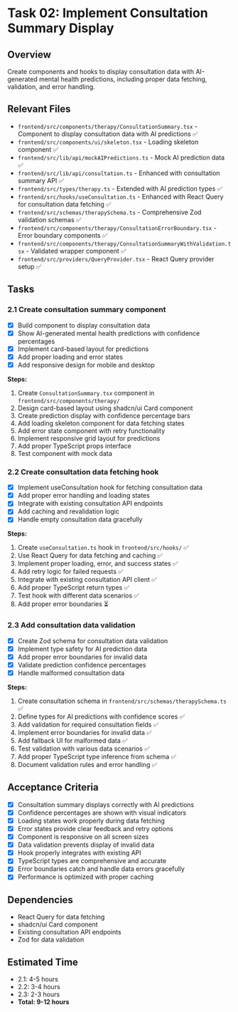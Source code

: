 # Task 02: Implement Consultation Summary Display

## Overview
Create components and hooks to display consultation data with AI-generated mental health predictions, including proper data fetching, validation, and error handling.

## Relevant Files
- `frontend/src/components/therapy/ConsultationSummary.tsx` - Component to display consultation data with AI predictions ✅
- `frontend/src/components/ui/skeleton.tsx` - Loading skeleton component ✅
- `frontend/src/lib/api/mockAIPredictions.ts` - Mock AI prediction data ✅
- `frontend/src/lib/api/consultation.ts` - Enhanced with consultation summary API ✅
- `frontend/src/types/therapy.ts` - Extended with AI prediction types ✅
- `frontend/src/hooks/useConsultation.ts` - Enhanced with React Query for consultation data fetching ✅
- `frontend/src/schemas/therapySchema.ts` - Comprehensive Zod validation schemas ✅
- `frontend/src/components/therapy/ConsultationErrorBoundary.tsx` - Error boundary components ✅
- `frontend/src/components/therapy/ConsultationSummaryWithValidation.tsx` - Validated wrapper component ✅
- `frontend/src/providers/QueryProvider.tsx` - React Query provider setup ✅

## Tasks

### 2.1 Create consultation summary component
- [x] Build component to display consultation data
- [x] Show AI-generated mental health predictions with confidence percentages
- [x] Implement card-based layout for predictions
- [x] Add proper loading and error states
- [x] Add responsive design for mobile and desktop

**Steps:**
1. Create `ConsultationSummary.tsx` component in `frontend/src/components/therapy/`
2. Design card-based layout using shadcn/ui Card component
3. Create prediction display with confidence percentage bars
4. Add loading skeleton component for data fetching states
5. Add error state component with retry functionality
6. Implement responsive grid layout for predictions
7. Add proper TypeScript props interface
8. Test component with mock data

### 2.2 Create consultation data fetching hook
- [x] Implement useConsultation hook for fetching consultation data
- [x] Add proper error handling and loading states
- [x] Integrate with existing consultation API endpoints
- [x] Add caching and revalidation logic
- [x] Handle empty consultation data gracefully

**Steps:**
1. Create `useConsultation.ts` hook in `frontend/src/hooks/` ✅
2. Use React Query for data fetching and caching ✅
3. Implement proper loading, error, and success states ✅
4. Add retry logic for failed requests ✅
5. Integrate with existing consultation API client ✅
6. Add proper TypeScript return types ✅
7. Test hook with different data scenarios ✅
8. Add proper error boundaries ⏳

### 2.3 Add consultation data validation
- [x] Create Zod schema for consultation data validation
- [x] Implement type safety for AI prediction data
- [x] Add proper error boundaries for invalid data
- [x] Validate prediction confidence percentages
- [x] Handle malformed consultation data

**Steps:**
1. Create consultation schema in `frontend/src/schemas/therapySchema.ts` ✅
2. Define types for AI predictions with confidence scores ✅
3. Add validation for required consultation fields ✅
4. Implement error boundaries for invalid data ✅
5. Add fallback UI for malformed data ✅
6. Test validation with various data scenarios ✅
7. Add proper TypeScript type inference from schema ✅
8. Document validation rules and error handling ✅

## Acceptance Criteria
- [x] Consultation summary displays correctly with AI predictions
- [x] Confidence percentages are shown with visual indicators
- [x] Loading states work properly during data fetching
- [x] Error states provide clear feedback and retry options
- [x] Component is responsive on all screen sizes
- [x] Data validation prevents display of invalid data
- [x] Hook properly integrates with existing API
- [x] TypeScript types are comprehensive and accurate
- [x] Error boundaries catch and handle data errors gracefully
- [x] Performance is optimized with proper caching

## Dependencies
- React Query for data fetching
- shadcn/ui Card component
- Existing consultation API endpoints
- Zod for data validation

## Estimated Time
- 2.1: 4-5 hours
- 2.2: 3-4 hours
- 2.3: 2-3 hours
- **Total: 9-12 hours**
